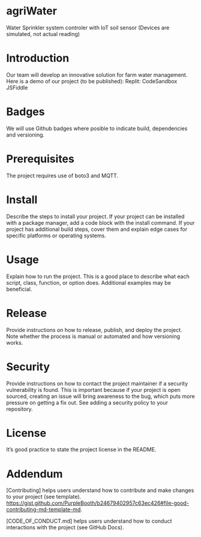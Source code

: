 # agriWater
Water Sprinkler system controler with IoT soil sensor (Devices are simulated, not actual reading)
# Introduction
Our team will develop an innovative solution for farm water management. Here is a demo of our project (to be published):
Replit: 
CodeSandbox
JSFiddle

# Badges
We will use Github badges where posible to indicate build, dependencies and versioning. 
# Prerequisites
The project requires use of boto3 and MQTT. 
# Install
Describe the steps to install your project. If your project can be installed with a package manager, add a code block with the install command. If your project has additional build steps, cover them and explain edge cases for specific platforms or operating systems.
# Usage
Explain how to run the project. This is a good place to describe what each script, class, function, or option does. Additional examples may be beneficial.
# Release
Provide instructions on how to release, publish, and deploy the project. Note whether the process is manual or automated and how versioning works.
# Security
Provide instructions on how to contact the project maintainer if a security vulnerability is found. This is important because if your project is open sourced, creating an issue will bring awareness to the bug, which puts more pressure on getting a fix out. See adding a security policy to your repository.
# License
It’s good practice to state the project license in the README.
# Addendum
[Contributing] helps users understand how to contribute and make changes to your project (see template). https://gist.github.com/PurpleBooth/b24679402957c63ec426#file-good-contributing-md-template-md.

[CODE_OF_CONDUCT.md] helps users understand how to conduct interactions with the project (see GitHub Docs).
